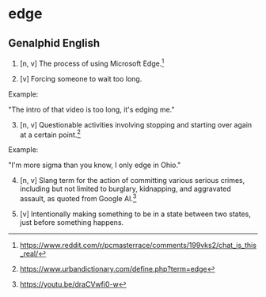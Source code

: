 # edge
## Genalphid English

1. [n, v] The process of using Microsoft Edge.[^1]

2. [v] Forcing someone to wait too long.

Example:

"The intro of that video is too long, it's edging me."

3. [n, v] Questionable activities involving stopping and starting over again at a certain point.[^2]

Example:

"I'm more sigma than you know, I only edge in Ohio."

4. [n, v] Slang term for the action of committing various serious crimes, including but not limited to burglary, kidnapping, and aggravated assault, as quoted from Google AI.[^3]

5. [v] Intentionally making something to be in a state between two states, just before something happens.

[^1]: <https://www.reddit.com/r/pcmasterrace/comments/199vks2/chat_is_this_real/>
[^2]: <https://www.urbandictionary.com/define.php?term=edge>
[^3]: <https://youtu.be/draCVwfi0-w>
